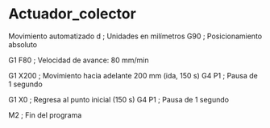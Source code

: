 # Actuador_colector
Movimiento automatizado d
; Unidades en milímetros
G90          ; Posicionamiento absoluto

G1 F80       ; Velocidad de avance: 80 mm/min

G1 X200      ; Movimiento hacia adelante 200 mm (ida, 150 s)
G4 P1        ; Pausa de 1 segundo

G1 X0        ; Regresa al punto inicial (150 s)
G4 P1        ; Pausa de 1 segundo

M2           ; Fin del programa
